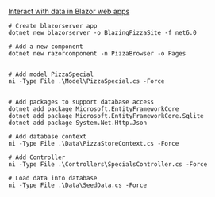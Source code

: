 [Interact with data in Blazor web apps](https://learn.microsoft.com/en-us/training/modules/interact-with-data-blazor-web-apps/)


```
# Create blazorserver app
dotnet new blazorserver -o BlazingPizzaSite -f net6.0

# Add a new component
dotnet new razorcomponent -n PizzaBrowser -o Pages


# Add model PizzaSpecial
ni -Type File .\Model\PizzaSpecial.cs -Force


# Add packages to support database access
dotnet add package Microsoft.EntityFrameworkCore
dotnet add package Microsoft.EntityFrameworkCore.Sqlite
dotnet add package System.Net.Http.Json

# Add database context
ni -Type File .\Data\PizzaStoreContext.cs -Force

# Add Controller
ni -Type File .\Controllers\SpecialsController.cs -Force

# Load data into database
ni -Type File .\Data\SeedData.cs -Force


```
